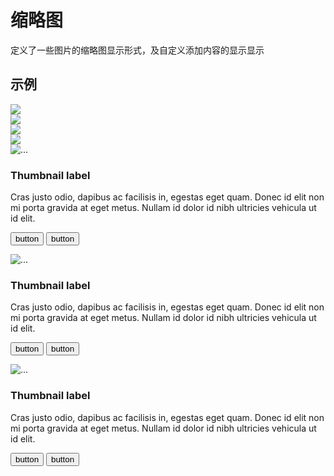 # 缩略图

定义了一些图片的缩略图显示形式，及自定义添加内容的显示显示


## 示例



<div class="example-content"><div class="row">
  <div class="col-md-3">
    <a href="#" class="thumbnail">
      <img src="http://design.yyuap.com/static/img/thumimg.png">
    </a>
  </div>
  <div class="col-md-3">
    <a href="#" class="thumbnail">
      <img src="http://design.yyuap.com/static/img/thumimg.png">
    </a>
  </div>
  <div class="col-md-3">
    <a href="#" class="thumbnail">
      <img src="http://design.yyuap.com/static/img/thumimg.png">
    </a>
  </div>
  <div class="col-md-3">
    <a href="#" class="thumbnail">
      <img src="http://design.yyuap.com/static/img/thumimg.png">
    </a>
  </div>
</div></div>


<div class="example-content"><div class="row">
  <div class="col-md-4">
        <div class="thumbnail">
                <img src="http://design.yyuap.com/static/img/thumimg1.png" alt="...">
                <div class="caption">
                    <h3>Thumbnail label</h3>
                    <p>
                        Cras justo odio, dapibus ac facilisis in, egestas eget quam. Donec id elit non mi porta gravida at eget metus. Nullam id dolor id nibh ultricies vehicula ut id elit.
                    </p>
                    <p>
                        <button class="u-button raised u-button-warning u-button-xg">button</button>
                        <button class="u-button raised primary u-button-xg">button</button>
                    </p>
                </div>
        </div>
  </div>
  <div class="col-md-4">
        <div class="thumbnail">
                <img src="http://design.yyuap.com/static/img/thumimg1.png" alt="...">
                <div class="caption">
                    <h3>Thumbnail label</h3>
                    <p>
                        Cras justo odio, dapibus ac facilisis in, egestas eget quam. Donec id elit non mi porta gravida at eget metus. Nullam id dolor id nibh ultricies vehicula ut id elit.
                    </p>
                    <p>
                        <button class="u-button raised u-button-danger u-button-xg">button</button>
                        <button class="u-button raised primary u-button-xg">button</button>
                    </p>
                </div>
        </div>
  </div>
  <div class="col-md-4">
        <div class="thumbnail">
                <img src="http://design.yyuap.com/static/img/thumimg1.png" alt="...">
                <div class="caption">
                    <h3>Thumbnail label</h3>
                    <p>
                        Cras justo odio, dapibus ac facilisis in, egestas eget quam. Donec id elit non mi porta gravida at eget metus. Nullam id dolor id nibh ultricies vehicula ut id elit.
                    </p>
                    <p>
                        <button class="u-button raised primary u-button-xg">button</button>
                        <button class="u-button raised u-button-info u-button-xg">button</button>
                </div>
        </div>
  </div>
</div></div>


